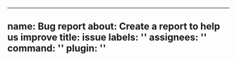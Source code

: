 ---
name: Bug report
about: Create a report to help us improve
title: issue
labels: ''
assignees: ''
command: ''
plugin: ''
--
